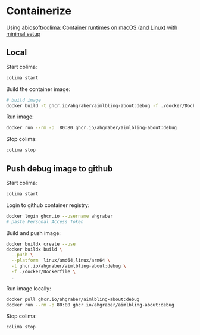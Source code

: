 # Containerize

Using [abiosoft/colima: Container runtimes on macOS (and Linux) with minimal setup](https://github.com/abiosoft/colima)

## Local

Start colima:

```sh
colima start
```

Build the container image:

```sh
# build image
docker build -t ghcr.io/ahgraber/aimlbling-about:debug -f ./docker/Dockerfile .
```

Run image:

```sh
docker run --rm -p  80:80 ghcr.io/ahgraber/aimlbling-about:debug
```

Stop colima:

```sh
colima stop
```

## Push debug image to github

Start colima:

```sh
colima start
```

Login to github container registry:

```sh
docker login ghcr.io --username ahgraber
# paste Personal Access Token
```

Build and push image:

```sh
docker buildx create --use
docker buildx build \
  --push \
  --platform  linux/amd64,linux/arm64 \
  -t ghcr.io/ahgraber/aimlbling-about:debug \
  -f ./docker/Dockerfile \
  .
```

Run image locally:

```sh
docker pull ghcr.io/ahgraber/aimlbling-about:debug
docker run --rm -p 80:80 ghcr.io/ahgraber/aimlbling-about:debug
```

Stop colima:

```sh
colima stop
```
